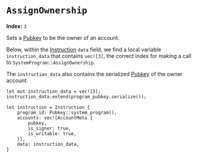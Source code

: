 # `AssignOwnership`

**Index:** `3`

Sets a [Pubkey] to be the owner of an account.

Below, within the [Instruction] `data` field, we find a local variable `instruction_data` that contains `vec![3]`, the correct index for making a call to `SystemProgram::AssignOwnership`. 

The `instruction_data` also contains the serialized [Pubkey] of the owner account.

```rust,ignore
let mut instruction_data = vec![3];
instruction_data.extend(program_pubkey.serialize());

let instruction = Instruction {
    program_id: Pubkey::system_program(),
    accounts: vec![AccountMeta {
        pubkey,
        is_signer: true,
        is_writable: true,
    }],
    data: instruction_data,
}
```

<!-- Internal -->
[Pubkey]: ../program/pubkey.md
[Instruction]: ../program/instructions-and-messages.md#instructions
